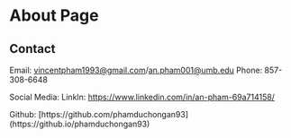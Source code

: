 # About Page

## Contact
Email: vincentpham1993@gmail.com/an.pham001@umb.edu
Phone: 857-308-6648

Social Media:
Linkln: https://www.linkedin.com/in/an-pham-69a714158/
<div>
<a href="#" class="fa fa-facebook"></a>
<a href="#" class="fa fa-twitter"></a>
 </div>
Github: [https://github.com/phamduchongan93](https://github.io/phamduchongan93)

